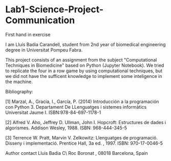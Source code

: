 # Lab1-Science-Project-Communication
First hand in exercise

I am Lluís Badia Carandell, student from 2nd year of biomedical engineering degree in Universitat Pompeu Fabra.


This project consists of an assignment from the subject "Computational Techniques in Biomedicine" based on Python (Jupyter Notebook). We tried to replicate the four in a row game by using computational techniques, but we did not have the sufficent knowledge to implement some inteligence in the machine.

Bibliography:

[1] Marzal, A., Gracia, I., García, P. (2014) Introducción a la programación con Python 3. Departament De LLenguatges i sistemes informàtics Universitat Jaume I. ISBN:978-84-697-1178-1

[2] Alfred V. Aho, Jeffrey D. Ullman, John I. Hopcroft: Estructures de dades i algorismes. Addison Wesley, 1988. ISBN: 968-444-345-5

[3] Terrence W. Pratt, Marvin V. Zelkowitz: Llenguatges de programació. Disseny i implementació. Prentice Hall, 3a ed. , 1997. ISBN: 970-17-0046-5

Author contact
Lluis Badia
C\ Roc Boronat ,
08018 Barcelona, Spain
